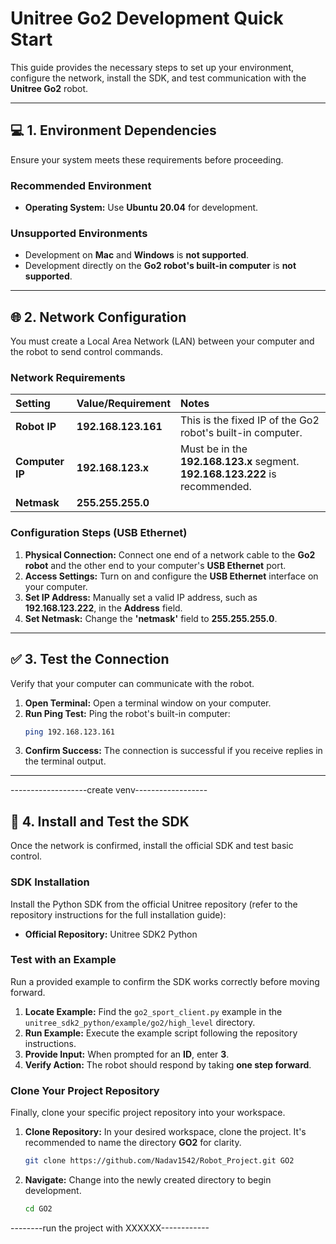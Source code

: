 # Unitree Go2 Development Quick Start

This guide provides the necessary steps to set up your environment, configure the network, install the SDK, and test communication with the **Unitree Go2** robot.

-----

## 💻 1. Environment Dependencies

Ensure your system meets these requirements before proceeding.

### Recommended Environment

  * **Operating System:** Use **Ubuntu 20.04** for development.

### Unsupported Environments

  * Development on **Mac** and **Windows** is **not supported**.
  * Development directly on the **Go2 robot's built-in computer** is **not supported**.

-----

## 🌐 2. Network Configuration

You must create a Local Area Network (LAN) between your computer and the robot to send control commands.

### Network Requirements

| Setting | Value/Requirement | Notes |
| :--- | :--- | :--- |
| **Robot IP** | **192.168.123.161** | This is the fixed IP of the Go2 robot's built-in computer. |
| **Computer IP** | **192.168.123.x** | Must be in the **192.168.123.x** segment. **192.168.123.222** is recommended. |
| **Netmask** | **255.255.255.0** | |

### Configuration Steps (USB Ethernet)

1.  **Physical Connection:** Connect one end of a network cable to the **Go2 robot** and the other end to your computer's **USB Ethernet** port.
2.  **Access Settings:** Turn on and configure the **USB Ethernet** interface on your computer.
3.  **Set IP Address:** Manually set a valid IP address, such as **192.168.123.222**, in the **Address** field.
4.  **Set Netmask:** Change the **'netmask'** field to **255.255.255.0**.

-----

## ✅ 3. Test the Connection

Verify that your computer can communicate with the robot.

1.  **Open Terminal:** Open a terminal window on your computer.
2.  **Run Ping Test:** Ping the robot's built-in computer:
    ```bash
    ping 192.168.123.161
    ```
3.  **Confirm Success:** The connection is successful if you receive replies in the terminal output.

----


  -------------------create venv------------------





## 🚀 4. Install and Test the SDK

Once the network is confirmed, install the official SDK and test basic control.

### SDK Installation

Install the Python SDK from the official Unitree repository (refer to the repository instructions for the full installation guide):

  * **Official Repository:** Unitree SDK2 Python

### Test with an Example

Run a provided example to confirm the SDK works correctly before moving forward.

1.  **Locate Example:** Find the `go2_sport_client.py` example in the `unitree_sdk2_python/example/go2/high_level` directory.
2.  **Run Example:** Execute the example script following the repository instructions.
3.  **Provide Input:** When prompted for an **ID**, enter **3**.
4.  **Verify Action:** The robot should respond by taking **one step forward**.

### Clone Your Project Repository

Finally, clone your specific project repository into your workspace.

1.  **Clone Repository:** In your desired workspace, clone the project. It's recommended to name the directory **GO2** for clarity.
    ```bash
    git clone https://github.com/Nadav1542/Robot_Project.git GO2
    ```
2.  **Navigate:** Change into the newly created directory to begin development.
    ```bash
    cd GO2
    ```

  --------run the project with XXXXXX------------
